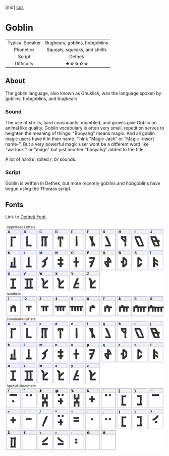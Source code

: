 [md]
[css](-OCVFMyYfsylqoZPiW6l)

# Goblin

| | |
|:---:|:---:|
| Typical Speaker | Bugbears, goblins, hobgoblins |
| Phonetics | Squeals, squeaks, and shrills |
| Script | Dethek |
| Difficulty | ★☆☆☆☆ |

<div style="display: none;">
<!-- ★ ☆ -->
</div>

## About

The goblin language, also known as Ghukliak, was the language spoken by goblins, hobgoblins, and bugbears

### Sound

The use of shrills, hard consonants, mumbled, and growls give Goblin an animal like quality. Goblin vocabulary is often very small, repetition serves to heighten the meaning of things. "Booyahg" means magic. And all goblin magic users have it in their name. Think "Magic Jack" or "Magic -insert name-". But a very powerful magic user wont be a different word like "warlock " or "mage" but just another "booyahg" added to the title.

A lot of hard *k*, rolled *r*, *br* sounds.

### Script

Goblin is written in Dethek, but more recently goblins and hobgoblins have begun using the Thorass script.

## Fonts

Link to [Dethek Font](https://github.com/Tougher-Together-DnD/default-game-assets/blob/main/fonts/dethek-stone.zip).

![img_center](https://raw.githubusercontent.com/Tougher-Together-DnD/default-game-assets/refs/heads/main/fonts/images/dethek-stone-font-charmap.png)

<div style="display: none;" id="easySpeakWords">
hok-tok-nok, bahgawg, heekin, yelaw, yohoop, bugarr, itchin, neep, nachk
</div>
